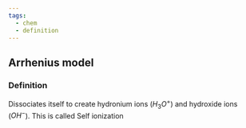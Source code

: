 ```yaml
---
tags:
  - chem
  - definition
---
```


## Arrhenius model
### Definition
Dissociates itself to create hydronium ions ($H_3O^+$) and hydroxide ions ($OH^-$). This is called Self ionization

